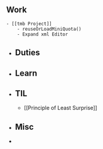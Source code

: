 ## Work
	- [[tmb Project]]
		- reuseOrLoadMiniQuota()
		- Expand xml Editor
- ## Duties
- ## Learn
- ## TIL
	- [[Principle of Least Surprise]]
- ## Misc
-